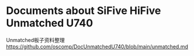 # Documents about SiFive HiFive Unmatched U740
Unmatched板子资料整理<br>
https://github.com/oscomp/DocUnmatchedU740/blob/main/unmatched.md

